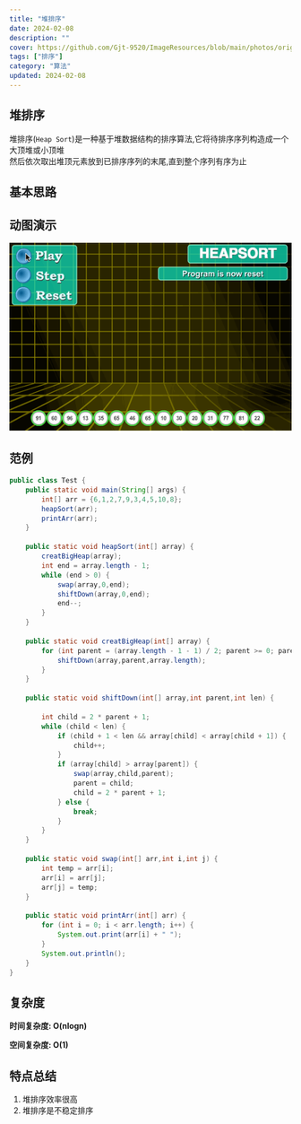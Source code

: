 ```yaml
---
title: "堆排序"
date: 2024-02-08
description: ""
cover: https://github.com/Gjt-9520/ImageResources/blob/main/photos/original/Ximage12.jpg?raw=true
tags: ["排序"]
category: "算法"
updated: 2024-02-08
---
```


## 堆排序

堆排序(`Heap Sort`)是一种基于堆数据结构的排序算法,它将待排序序列构造成一个大顶堆或小顶堆            
然后依次取出堆顶元素放到已排序序列的末尾,直到整个序列有序为止

## 基本思路



## 动图演示

![堆排序](../images/堆排序.png)

## 范例 

```java
public class Test {
    public static void main(String[] args) {
        int[] arr = {6,1,2,7,9,3,4,5,10,8};
        heapSort(arr);
        printArr(arr);
    }

    public static void heapSort(int[] array) {
        creatBigHeap(array);
        int end = array.length - 1;
        while (end > 0) {
            swap(array,0,end);
            shiftDown(array,0,end);
            end--;
        }
    }

    public static void creatBigHeap(int[] array) {
        for (int parent = (array.length - 1 - 1) / 2; parent >= 0; parent--) {
            shiftDown(array,parent,array.length);
        }
    }

    public static void shiftDown(int[] array,int parent,int len) {

        int child = 2 * parent + 1;
        while (child < len) {
            if (child + 1 < len && array[child] < array[child + 1]) {
                child++;
            }
            if (array[child] > array[parent]) {
                swap(array,child,parent);
                parent = child;
                child = 2 * parent + 1;
            } else {
                break;
            }
        }
    }

    public static void swap(int[] arr,int i,int j) {
        int temp = arr[i];
        arr[i] = arr[j];
        arr[j] = temp;
    }

    public static void printArr(int[] arr) {
        for (int i = 0; i < arr.length; i++) {
            System.out.print(arr[i] + " ");
        }
        System.out.println();
    }
}
```

## 复杂度

**时间复杂度: O(nlogn)**

**空间复杂度: O(1)**

## 特点总结

1. 堆排序效率很高
2. 堆排序是不稳定排序